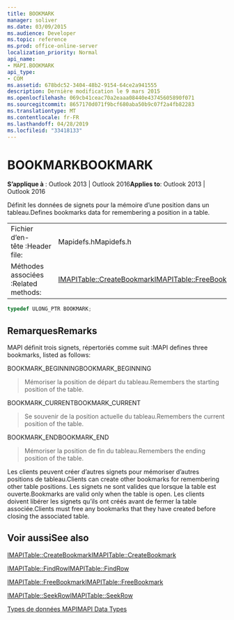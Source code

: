 ```yaml
---
title: BOOKMARK
manager: soliver
ms.date: 03/09/2015
ms.audience: Developer
ms.topic: reference
ms.prod: office-online-server
localization_priority: Normal
api_name:
- MAPI.BOOKMARK
api_type:
- COM
ms.assetid: 678bdc52-3404-48b2-9154-64ce2a941555
description: Dernière modification le 9 mars 2015
ms.openlocfilehash: 069cb41ceac70a2eaaa08440e43745605890f071
ms.sourcegitcommit: 8657170d071f9bcf680aba50b9c07f2a4fb82283
ms.translationtype: MT
ms.contentlocale: fr-FR
ms.lasthandoff: 04/28/2019
ms.locfileid: "33418133"
---
```

# <a name="bookmark"></a><span data-ttu-id="9428c-103">BOOKMARK</span><span class="sxs-lookup"><span data-stu-id="9428c-103">BOOKMARK</span></span>

  
  
<span data-ttu-id="9428c-104">**S’applique à** : Outlook 2013 | Outlook 2016</span><span class="sxs-lookup"><span data-stu-id="9428c-104">**Applies to**: Outlook 2013 | Outlook 2016</span></span> 
  
<span data-ttu-id="9428c-105">Définit les données de signets pour la mémoire d’une position dans un tableau.</span><span class="sxs-lookup"><span data-stu-id="9428c-105">Defines bookmarks data for remembering a position in a table.</span></span> 
  
|||
|:-----|:-----|
|<span data-ttu-id="9428c-106">Fichier d’en-tête :</span><span class="sxs-lookup"><span data-stu-id="9428c-106">Header file:</span></span>  <br/> |<span data-ttu-id="9428c-107">Mapidefs.h</span><span class="sxs-lookup"><span data-stu-id="9428c-107">Mapidefs.h</span></span>  <br/> |
|<span data-ttu-id="9428c-108">Méthodes associées :</span><span class="sxs-lookup"><span data-stu-id="9428c-108">Related methods:</span></span>  <br/> |<span data-ttu-id="9428c-109">[IMAPITable::CreateBookmark](imapitable-createbookmark.md)[IMAPITable::FreeBookmark](imapitable-freebookmark.md)</span><span class="sxs-lookup"><span data-stu-id="9428c-109">[IMAPITable::CreateBookmark](imapitable-createbookmark.md)[IMAPITable::FreeBookmark](imapitable-freebookmark.md)</span></span> <br/> |
   
```cpp
typedef ULONG_PTR BOOKMARK;
```

## <a name="remarks"></a><span data-ttu-id="9428c-110">Remarques</span><span class="sxs-lookup"><span data-stu-id="9428c-110">Remarks</span></span>

<span data-ttu-id="9428c-111">MAPI définit trois signets, répertoriés comme suit :</span><span class="sxs-lookup"><span data-stu-id="9428c-111">MAPI defines three bookmarks, listed as follows:</span></span>
  
<span data-ttu-id="9428c-112">BOOKMARK_BEGINNING</span><span class="sxs-lookup"><span data-stu-id="9428c-112">BOOKMARK_BEGINNING</span></span> 
  
> <span data-ttu-id="9428c-113">Mémoriser la position de départ du tableau.</span><span class="sxs-lookup"><span data-stu-id="9428c-113">Remembers the starting position of the table.</span></span> 
    
<span data-ttu-id="9428c-114">BOOKMARK_CURRENT</span><span class="sxs-lookup"><span data-stu-id="9428c-114">BOOKMARK_CURRENT</span></span> 
  
> <span data-ttu-id="9428c-115">Se souvenir de la position actuelle du tableau.</span><span class="sxs-lookup"><span data-stu-id="9428c-115">Remembers the current position of the table.</span></span>
    
<span data-ttu-id="9428c-116">BOOKMARK_END</span><span class="sxs-lookup"><span data-stu-id="9428c-116">BOOKMARK_END</span></span> 
  
> <span data-ttu-id="9428c-117">Mémoriser la position de fin du tableau.</span><span class="sxs-lookup"><span data-stu-id="9428c-117">Remembers the ending position of the table.</span></span>
    
<span data-ttu-id="9428c-118">Les clients peuvent créer d’autres signets pour mémoriser d’autres positions de tableau.</span><span class="sxs-lookup"><span data-stu-id="9428c-118">Clients can create other bookmarks for remembering other table positions.</span></span> <span data-ttu-id="9428c-119">Les signets ne sont valides que lorsque la table est ouverte.</span><span class="sxs-lookup"><span data-stu-id="9428c-119">Bookmarks are valid only when the table is open.</span></span> <span data-ttu-id="9428c-120">Les clients doivent libérer les signets qu’ils ont créés avant de fermer la table associée.</span><span class="sxs-lookup"><span data-stu-id="9428c-120">Clients must free any bookmarks that they have created before closing the associated table.</span></span> 
  
## <a name="see-also"></a><span data-ttu-id="9428c-121">Voir aussi</span><span class="sxs-lookup"><span data-stu-id="9428c-121">See also</span></span>



[<span data-ttu-id="9428c-122">IMAPITable::CreateBookmark</span><span class="sxs-lookup"><span data-stu-id="9428c-122">IMAPITable::CreateBookmark</span></span>](imapitable-createbookmark.md)
  
[<span data-ttu-id="9428c-123">IMAPITable::FindRow</span><span class="sxs-lookup"><span data-stu-id="9428c-123">IMAPITable::FindRow</span></span>](imapitable-findrow.md)
  
[<span data-ttu-id="9428c-124">IMAPITable::FreeBookmark</span><span class="sxs-lookup"><span data-stu-id="9428c-124">IMAPITable::FreeBookmark</span></span>](imapitable-freebookmark.md)
  
[<span data-ttu-id="9428c-125">IMAPITable::SeekRow</span><span class="sxs-lookup"><span data-stu-id="9428c-125">IMAPITable::SeekRow</span></span>](imapitable-seekrow.md)


[<span data-ttu-id="9428c-126">Types de données MAPI</span><span class="sxs-lookup"><span data-stu-id="9428c-126">MAPI Data Types</span></span>](mapi-data-types.md)

